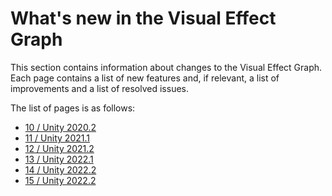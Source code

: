 # What's new in the Visual Effect Graph

This section contains information about changes to the Visual Effect Graph. Each page contains a list of new features and, if relevant, a list of improvements and a list of resolved issues.

The list of pages is as follows:

- [10 / Unity 2020.2](whats-new-10.md)
- [11 / Unity 2021.1](whats-new-11.md)
- [12 / Unity 2021.2](whats-new-12.md)
- [13 / Unity 2022.1](whats-new-13.md)
- [14 / Unity 2022.2](whats-new-14.md)
- [15 / Unity 2022.2](whats-new-15.md)

